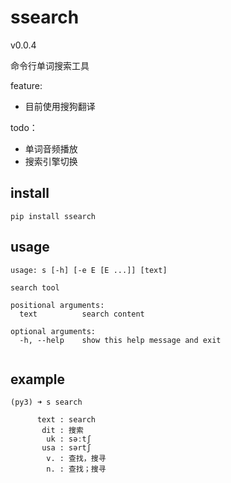 # ssearch

v0.0.4

命令行单词搜索工具


feature:

- 目前使用搜狗翻译

todo：

- 单词音频播放 
- 搜索引擎切换

## install

```shell
pip install ssearch
```

## usage

```
usage: s [-h] [-e E [E ...]] [text]

search tool

positional arguments:
  text          search content

optional arguments:
  -h, --help    show this help message and exit
  
```

## example

```
(py3) ➜ s search

      text : search
       dit : 搜索
        uk : səːtʃ
       usa : sərtʃ
        v. : 查找，搜寻
        n. : 查找；搜寻
```


